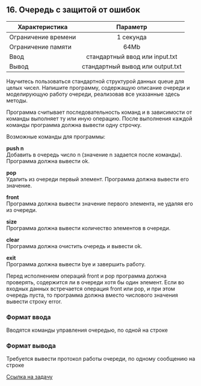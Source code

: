 ## 16. Очередь с защитой от ошибок

| Характеристика      |             	Параметр             |
|---------------------|:---------------------------------:|
| Ограничение времени |            	1 секунда             |
| Ограничение памяти	 |               64Mb                |
| Ввод                |  стандартный ввод или input.txt   |
| Вывод               | 	стандартный вывод или output.txt | 

Научитесь пользоваться стандартной структурой данных queue для целых чисел. Напишите программу, содержащую описание очереди и моделирующую работу очереди, реализовав все указанные здесь методы. 

Программа считывает последовательность команд и в зависимости от команды выполняет ту или иную операцию. После выполнения каждой команды программа должна вывести одну строчку.

Возможные команды для программы:

**push n**  
Добавить в очередь число n (значение n задается после команды). Программа должна вывести ok.

**pop**  
Удалить из очереди первый элемент. Программа должна вывести его значение.

**front**  
Программа должна вывести значение первого элемента, не удаляя его из очереди.

**size**  
Программа должна вывести количество элементов в очереди.

**clear**  
Программа должна очистить очередь и вывести ok.

**exit**  
Программа должна вывести bye и завершить работу.

Перед исполнением операций front и pop программа должна проверять, содержится ли в очереди хотя бы один элемент. Если во входных данных встречается операция front или pop, и при этом очередь пуста, то программа должна вместо числового значения вывести строку error.

### Формат ввода

Вводятся команды управления очередью, по одной на строке

### Формат вывода

Требуется вывести протокол работы очереди, по одному сообщению на строке

[Ссылка на задачу](https://contest.yandex.ru/contest/45468/problems/16/) 

